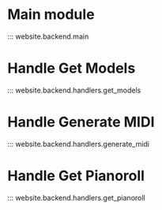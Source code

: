 # Main module

::: website.backend.main

# Handle Get Models

::: website.backend.handlers.get_models

# Handle Generate MIDI

::: website.backend.handlers.generate_midi

# Handle Get Pianoroll

::: website.backend.handlers.get_pianoroll
